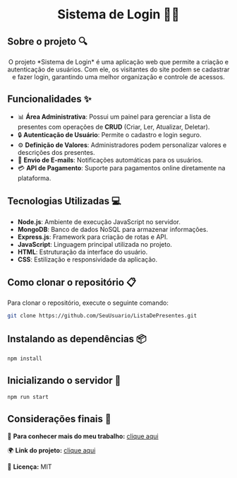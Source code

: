# <h1 align="center">  Sistema de Login 🧑‍💻 </h1>

## Sobre o projeto 🔍

<p align="center">
  O projeto *Sistema de Login* é uma aplicação web que permite a criação e autenticação de usuários. Com ele, os visitantes do site podem se cadastrar e fazer login, garantindo uma melhor organização e controle de acessos. 
</p>

## Funcionalidades ✨

- 📊 **Área Administrativa**: Possui um painel para gerenciar a lista de presentes com operações de **CRUD** (Criar, Ler, Atualizar, Deletar).
- 🔒 **Autenticação de Usuário**: Permite o cadastro e login seguro.
- ⚙️ **Definição de Valores**: Administradores podem personalizar valores e descrições dos presentes.
- 📧 **Envio de E-mails**: Notificações automáticas para os usuários.
- 💳 **API de Pagamento**: Suporte para pagamentos online diretamente na plataforma.

## Tecnologias Utilizadas 💻

- **Node.js**: Ambiente de execução JavaScript no servidor.
- **MongoDB**: Banco de dados NoSQL para armazenar informações.
- **Express.js**: Framework para criação de rotas e API.
- **JavaScript**: Linguagem principal utilizada no projeto.
- **HTML**: Estruturação da interface do usuário.
- **CSS**: Estilização e responsividade da aplicação.

## Como clonar o repositório 📋

Para clonar o repositório, execute o seguinte comando:

```bash
git clone https://github.com/SeuUsuario/ListaDePresentes.git
```

## Instalando as dependências 📦

```bash
npm install
```

## Inicializando o servidor 🚀

```bash
npm run start
```

## Considerações finais 📝

🔗 **Para conhecer mais do meu trabalho:** [clique aqui](#)

🌍 **Link do projeto:** [clique aqui](#)

📜 **Licença:** MIT

